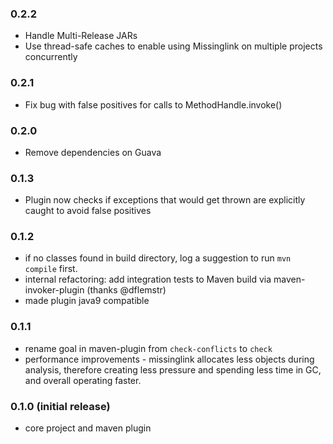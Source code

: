 ### 0.2.2
- Handle Multi-Release JARs
- Use thread-safe caches to enable using Missinglink on multiple projects concurrently

### 0.2.1
- Fix bug with false positives for calls to MethodHandle.invoke()

### 0.2.0
- Remove dependencies on Guava

### 0.1.3
- Plugin now checks if exceptions that would get thrown are explicitly caught to avoid false positives

### 0.1.2
- if no classes found in build directory, log a suggestion to run `mvn compile`
  first.
- internal refactoring: add integration tests to Maven build via
  maven-invoker-plugin (thanks @dflemstr)
- made plugin java9 compatible

### 0.1.1
- rename goal in maven-plugin from `check-conflicts` to `check`
- performance improvements - missinglink allocates less objects during
  analysis, therefore creating less pressure and spending less time in GC, and
  overall operating faster.

### 0.1.0 (initial release)
- core project and maven plugin

